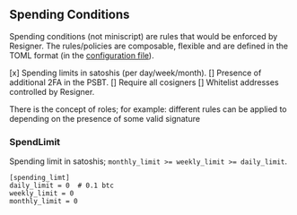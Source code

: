 ## Spending Conditions

Spending conditions (not miniscript) are rules that would be enforced by Resigner. The rules/policies are composable, flexible and are defined in the TOML format (in the [configuration file](config.md)).

[x] Spending limits in satoshis  (per day/week/month).
[] Presence of additional 2FA in the PSBT.
[] Require all cosigners
[] Whitelist addresses controlled by Resigner.

There is the concept of roles; for example: different rules can be applied to depending on the presence of some valid signature

### SpendLimit
Spending limit in satoshis; `monthly_limit >= weekly_limit >= daily_limit`.

```
[spending_limt]
daily_limit = 0  # 0.1 btc
weekly_limit = 0
monthly_limit = 0
```
